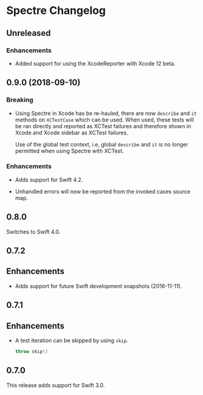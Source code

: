 # Spectre Changelog

## Unreleased

### Enhancements

- Added support for using the XcodeReporter with Xcode 12 beta.

## 0.9.0 (2018-09-10)

### Breaking

- Using Spectre in Xcode has be re-hauled, there are now `describe` and `it`
  methods on `XCTestCase` which can be used. When used, these tests will be ran
  directly and reported as XCTest failures and therefore shown in Xcode and
  Xcode sidebar as XCTest failures.

  Use of the global test context, i.e, global `describe` and `it` is no longer
  permitted when using Spectre with XCTest.

### Enhancements

- Adds support for Swift 4.2.

- Unhandled errors will now be reported from the invoked cases source map.

## 0.8.0

Switches to Swift 4.0.

## 0.7.2

## Enhancements

- Adds support for future Swift development snapshots (2016-11-11).


## 0.7.1

## Enhancements

- A test iteration can be skipped by using `skip`.

  ```swift
  throw skip()
  ```


## 0.7.0

This release adds support for Swift 3.0.

